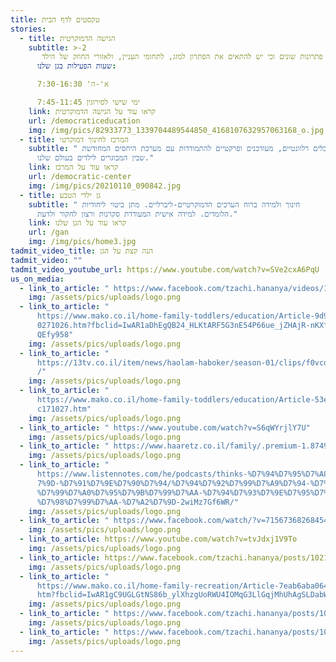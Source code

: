 ```yaml
---
title: טקסטים לדף הבית
stories:
  - title: הגישה הדמוקרטית
    subtitle: >-2
       הגישה מתבססת על ההנחה כי לכל צורך ישנם מגוון פתרונות שונים וכי יש להתאים את הפתרון למזג, לתחומי העניין, ולאזורי החוזק של הילד
      שעות הפעילות בגן שלנו:

      א'-ה' 7:30-16:30

      ימי שישי לסירוגין 7:45-11:45
    link: קראו עוד על הגישה הדמוקרטית
    url: /democraticeducation
    img: /img/pics/82933773_1339704489544850_4168107632957063168_o.jpg
  - title: המרכז לחינוך דמוקרטי
    subtitle: " כלים רלוונטיים, מעודכנים ופרקטיים להתמודדות עם מערכת היחסים המחודשת
      שבין המבוגרים לילדים בעולם שלנו."
    link: קראו עוד על המרכז
    url: /democratic-center
    img: /img/pics/20210110_090842.jpg
  - title: גן ילדי הטבע
    subtitle: " חינוך ולמידה ברוח הערכים הדמוקרטיים-ליברליים. מתן ביטוי ליחודיות
      הלומדים. למידה אישית המעודדת סקרנות ורצון לחקור ולדעת."
    link: קראו עוד על הגן שלנו
    url: /gan
    img: /img/pics/home3.jpg
tadmit_video_title: הנה קצת על הגן
tadmit_video: ""
tadmit_video_youtube_url: https://www.youtube.com/watch?v=SVe2cxA6PqU
us_on_media:
  - link_to_article: " https://www.facebook.com/tzachi.hananya/videos/10215972460813883"
    img: /assets/pics/uploads/logo.png
  - link_to_article: "
      https://www.mako.co.il/home-family-toddlers/education/Article-9d9fad4ec9c\
      0271026.htm?fbclid=IwAR1aDhEgQB24_HLKtARF5G3nE54P66ue_jZHAjR-nKXfZ7X12U9Z\
      QEfy958"
    img: /assets/pics/uploads/logo.png
  - link_to_article: "
      https://13tv.co.il/item/news/haolam-haboker/season-01/clips/f0vcd-2016511\
      /"
    img: /assets/pics/uploads/logo.png
  - link_to_article: "
      https://www.mako.co.il/home-family-toddlers/education/Article-53e7085ae8a\
      c171027.htm"
    img: /assets/pics/uploads/logo.png
  - link_to_article: " https://www.youtube.com/watch?v=S6qWYrjlY7U"
    img: /assets/pics/uploads/logo.png
  - link_to_article: " https://www.haaretz.co.il/family/.premium-1.8749592"
    img: /assets/pics/uploads/logo.png
  - link_to_article: "
      https://www.listennotes.com/he/podcasts/thinks-%D7%94%D7%95%D7%A8%D7%99%D\
      7%9D-%D7%91%D7%9E%D7%90%D7%94/%D7%94%D7%92%D7%99%D7%A9%D7%94-%D7%94%D7%97\
      %D7%99%D7%A0%D7%95%D7%9B%D7%99%D7%AA-%D7%94%D7%93%D7%9E%D7%95%D7%A7%D7%A8\
      %D7%98%D7%99%D7%AA-%D7%A2%D7%9D-2wiMz7Gf6WR/"
    img: /assets/pics/uploads/logo.png
  - link_to_article: " https://www.facebook.com/watch/?v=715673682684540"
    img: /assets/pics/uploads/logo.png
  - link_to_article: https://www.youtube.com/watch?v=tvJdxj1V9To
    img: /assets/pics/uploads/logo.png
  - link_to_article: https://www.facebook.com/tzachi.hananya/posts/10215769738705957
    img: /assets/pics/uploads/logo.png
  - link_to_article: "
      https://www.mako.co.il/home-family-recreation/Article-7eab6aba0645171026.\
      htm?fbclid=IwAR1gC9UGLGtNS86b_ylXhzgUoRWU4IOMqG3LlGqjMhUhAgSLDabWSQZL1n4"
    img: /assets/pics/uploads/logo.png
  - link_to_article: " https://www.facebook.com/tzachi.hananya/posts/10215767496489903"
    img: /assets/pics/uploads/logo.png
  - link_to_article: " https://www.facebook.com/tzachi.hananya/posts/10215822315860353"
    img: /assets/pics/uploads/logo.png
---
```

